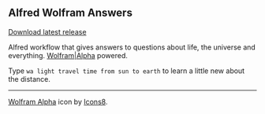 ## Alfred Wolfram Answers

[Download latest release](https://github.com/ivofrolov/alfred-workflows/releases/latest/download/Wolfram-Answers.alfredworkflow)

Alfred workflow that gives answers to questions about life, the universe and everything. [Wolfram|Alpha](https://www.wolframalpha.com/) powered.

Type `wa light travel time from sun to earth` to learn a little new about the distance.

---

[Wolfram Alpha](https://icons8.com/icon/13667/wolfram-alpha) icon by [Icons8](https://icons8.com).
